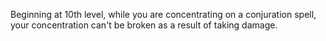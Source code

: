 Beginning at 10th level, while you are concentrating on a conjuration spell, your concentration can't be broken as a result of taking damage.